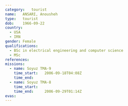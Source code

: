 ```yaml
---
category:	tourist
name:	ANSARI, Anousheh
type:	tourist
dob:	1966-09-22
country:
  - USA
  - IRN
gender:	Female
qualifications:
  - BSc in electrical engineering and computer science
  - MSc
references:
missions:
  - name: Soyuz TMA-9
    time_start:   2006-09-18T04:08Z
    time_end:     
  - name: Soyuz TMA-8
    time_start:   
    time_end:     2006-09-29T01:14Z
evas:
---
```

